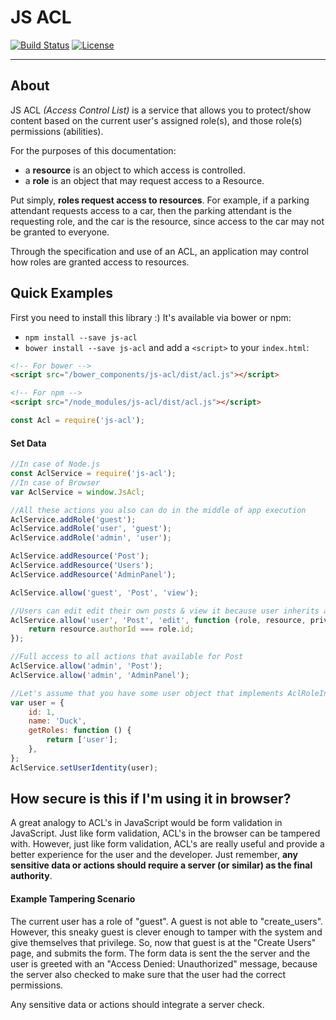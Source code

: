 # JS ACL

[![Build Status](https://travis-ci.org/StyleT/js-acl.svg?branch=master)](https://travis-ci.org/StyleT/js-acl)
[![License](https://img.shields.io/badge/license-BSD--3--Clause-blue.svg)](https://github.com/StyleT/js-acl/blob/master/LICENSE)

---

## About
JS ACL _(Access Control List)_ is a service that allows you to protect/show content based on the current user's assigned role(s),
and those role(s) permissions (abilities).

For the purposes of this documentation:
- a **resource** is an object to which access is controlled.
- a **role** is an object that may request access to a Resource.

Put simply, **roles request access to resources**. For example, if a parking attendant requests access to a car,
then the parking attendant is the requesting role, and the car is the resource, since access to the car may not be granted to everyone.

Through the specification and use of an ACL, an application may control how roles are granted access to resources.

## Quick Examples
First you need to install this library :) It's available via bower or npm:
- `npm install --save js-acl`
- `bower install --save js-acl` and add a `<script>` to your `index.html`:

```html
<!-- For bower -->
<script src="/bower_components/js-acl/dist/acl.js"></script>

<!-- For npm -->
<script src="/node_modules/js-acl/dist/acl.js"></script>
```
```js
const Acl = require('js-acl');
```

#### Set Data
```js
//In case of Node.js
const AclService = require('js-acl');
//In case of Browser
var AclService = window.JsAcl;

//All these actions you also can do in the middle of app execution
AclService.addRole('guest');
AclService.addRole('user', 'guest');
AclService.addRole('admin', 'user');

AclService.addResource('Post');
AclService.addResource('Users');
AclService.addResource('AdminPanel');

AclService.allow('guest', 'Post', 'view');

//Users can edit edit their own posts & view it because user inherits all guest permissions
AclService.allow('user', 'Post', 'edit', function (role, resource, privilege) {
    return resource.authorId === role.id;
});

//Full access to all actions that available for Post
AclService.allow('admin', 'Post');
AclService.allow('admin', 'AdminPanel');

//Let's assume that you have some user object that implements AclRoleInterface. This is optional feature.
var user = {
    id: 1,
    name: 'Duck',
    getRoles: function () {
        return ['user'];
    },
};
AclService.setUserIdentity(user);
```


## How secure is this if I'm using it in browser?

A great analogy to ACL's in JavaScript would be form validation in JavaScript.  Just like form validation, ACL's in the
browser can be tampered with. However, just like form validation, ACL's are really useful and provide a better experience
for the user and the developer. Just remember, **any sensitive data or actions should require a server (or similar) as the final authority**.

#### Example Tampering Scenario

The current user has a role of "guest".  A guest is not able to "create_users". However, this sneaky guest is clever
enough to tamper with the system and give themselves that privilege. So, now that guest is at the "Create Users" page,
and submits the form. The form data is sent the the server and the user is greeted with an "Access Denied: Unauthorized"
message, because the server also checked to make sure that the user had the correct permissions.

Any sensitive data or actions should integrate a server check.
